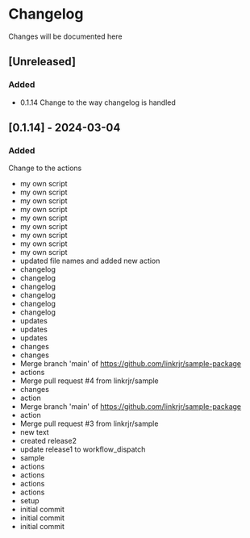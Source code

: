 # Changelog

Changes will be documented here

## [Unreleased]

### Added

- 0.1.14 Change to the way changelog is handled

## [0.1.14] - 2024-03-04

### Added

Change to the actions


- my own script
- my own script
- my own script
- my own script
- my own script
- my own script
- my own script
- my own script
- my own script
- updated file names and added new action
- changelog
- changelog
- changelog
- changelog
- changelog
- changelog
- updates
- updates
- updates
- changes
- changes
- Merge branch 'main' of https://github.com/linkrjr/sample-package
- actions
- Merge pull request #4 from linkrjr/sample
- changes
- action
- Merge branch 'main' of https://github.com/linkrjr/sample-package
- action
- Merge pull request #3 from linkrjr/sample
- new text
- created release2
- update release1 to workflow_dispatch
- sample
- actions
- actions
- actions
- actions
- setup
- initial commit
- initial commit
- initial commit
